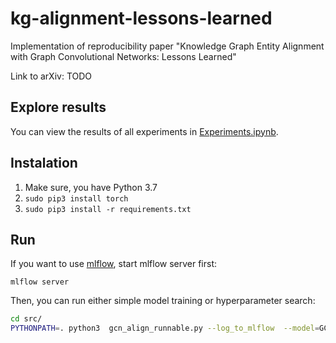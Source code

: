 # kg-alignment-lessons-learned
Implementation of reproducibility paper "Knowledge Graph Entity Alignment with Graph Convolutional Networks: Lessons Learned"

Link to arXiv: TODO

## Explore results
You can view the results of all experiments in [Experiments.ipynb](https://github.com/Valentyn1997/kg-alignment-lessons-learned/blob/master/notebooks/Experiments.ipynb).

## Instalation
1. Make sure, you have Python 3.7
2. ```sudo pip3 install torch```
3. ```sudo pip3 install -r requirements.txt```


## Run
If you want to use [mlflow](https://mlflow.org/), start mlflow server first:  

```mlflow server```

Then, you can run either simple model training or hyperparameter search:

```bash
cd src/
PYTHONPATH=. python3  gcn_align_runnable.py --log_to_mlflow  --model=GCNAlign --dataset_name=dbp15k_jape --subset_name=zh_en
```

